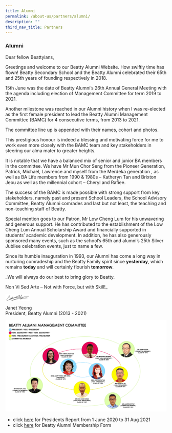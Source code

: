 ```yaml
---
title: Alumni
permalink: /about-us/partners/alumni/
description: ""
third_nav_title: Partners
---
```

### **Alumni**
Dear fellow Beattyians,  
  
Greetings and welcome to our Beatty Alumni Website. How swiftly time has flown! Beatty Secondary School and the Beatty Alumni celebrated their 65th and 25th years of founding respectively in 2018.  
  
15th June was the date of Beatty Alumni’s 26th Annual General Meeting with the agenda including election of Management Committee for term 2019 to 2021.  
  
Another milestone was reached in our Alumni history when I was re-elected as the first female president to lead the Beatty Alumni Management Committee (BAMC) for 4 consecutive terms, from 2013 to 2021.  
  
The committee line up is appended with their names, cohort and photos.  
  
This prestigious honour is indeed a blessing and motivating force for me to work even more closely with the BAMC team and key stakeholders in steering our alma mater to greater heights.  
  
It is notable that we have a balanced mix of senior and junior BA members in the committee. We have Mr Mun Chor Seng from the Pioneer Generation, Patrick, Michael, Lawrence and myself from the Merdeka generation , as well as BA Life members from 1990 & 1980s – Katheryn Tan and Brixton Jeou as well as the millennial cohort – Cheryl and Rafiee.  
  
The success of the BAMC is made possible with strong support from key stakeholders, namely past and present School Leaders, the School Advisory Committee, Beatty Alumni comrades and last but not least, the teaching and non-teaching staff of Beatty.  
  
Special mention goes to our Patron, Mr Low Cheng Lum for his unwavering and generous support. He has contributed to the establishment of the Low Cheng Lum Annual Scholarship Award and financially supported in students’ academic development. In addition, he has also generously sponsored many events, such as the school’s 65th and alumni’s 25th Silver Jubilee celebration events, just to name a few.  
  
Since its humble inauguration in 1993, our Alumni has come a long way in nurturing comradeship and the Beatty Family spirit since **yesterday**, which remains **today** and will certainly flourish **tomorrow**.  
  
_We will always do our best to bring glory to Beatty.  
  
Non Vi Sed Arte – Not with Force, but with Skill!_

<img src="/images/janet%20signature.jpg" 
     style="width:15%" align = left>
<br>		 
Janet Yeong<br>
President, Beatty Alumni (2013 - 2021)

![](/images/BAMC.png)

* click [here](/files/Presidents%20Report%20from%201%20June%202020%20to%2031%20Aug%202021.pdf) for Presidents Report from 1 June 2020 to 31 Aug 2021
* click [here](/files/ba_membership_applicationform.pdf) for Beatty Alumni Membership Form